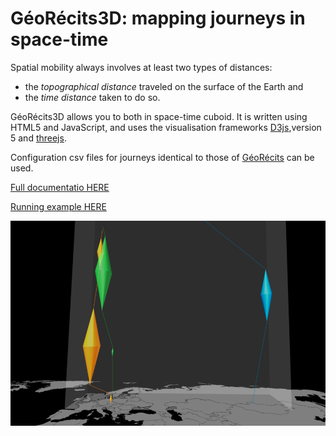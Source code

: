 # GéoRécits3D: mapping journeys in space-time

Spatial mobility always involves at least two types of distances:

- the _topographical distance_ traveled on the surface of the Earth and
- the _time distance_ taken to do so.

GéoRécits3D allows you to both in space-time cuboid. It is written using HTML5 and JavaScript, and uses the visualisation frameworks [D3js](https://github.com/d3/d3),version 5 and [threejs](https://github.com/mrdoob/three.js).

Configuration csv files for journeys identical to those of [GéoRécits](https://github.com/aourednik/georecits) can be used.

[Full documentatio HERE](https://ourednik.info/georecits3d/)

[Running example HERE](https://ourednik.info/georecits3d/v01/)

![GéoRécits journeys](georecits3d.png)

